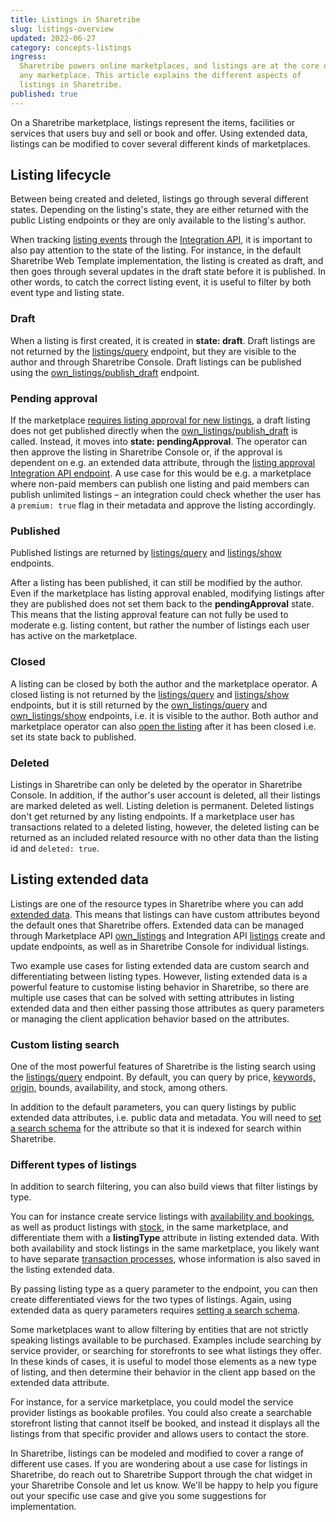 ```yaml
---
title: Listings in Sharetribe
slug: listings-overview
updated: 2022-06-27
category: concepts-listings
ingress:
  Sharetribe powers online marketplaces, and listings are at the core of
  any marketplace. This article explains the different aspects of
  listings in Sharetribe.
published: true
---
```


On a Sharetribe marketplace, listings represent the items, facilities or
services that users buy and sell or book and offer. Using extended data,
listings can be modified to cover several different kinds of
marketplaces.

## Listing lifecycle

Between being created and deleted, listings go through several different
states. Depending on the listing's state, they are either returned with
the public Listing endpoints or they are only available to the listing's
author.

When tracking
[listing events](/references/events/#supported-event-types) through the
[Integration API](https://www.sharetribe.com/api-reference/integration.html),
it is important to also pay attention to the state of the listing. For
instance, in the default Sharetribe Web Template implementation, the
listing is created as draft, and then goes through several updates in
the draft state before it is published. In other words, to catch the
correct listing event, it is useful to filter by both event type and
listing state.

### Draft

When a listing is first created, it is created in **state: draft**.
Draft listings are not returned by the
[listings/query](https://www.sharetribe.com/api-reference/marketplace.html#query-listings)
endpoint, but they are visible to the author and through Sharetribe
Console. Draft listings can be published using the
[own_listings/publish_draft](https://www.sharetribe.com/api-reference/marketplace.html#publish-draft-listing)
endpoint.

### Pending approval

If the marketplace
[requires listing approval for new listings](/concepts/requiring-approval/),
a draft listing does not get published directly when the
[own_listings/publish_draft](https://www.sharetribe.com/api-reference/marketplace.html#publish-draft-listing)
is called. Instead, it moves into **state: pendingApproval**. The
operator can then approve the listing in Sharetribe Console or, if the
approval is dependent on e.g. an extended data attribute, through the
[listing approval Integration API endpoint](https://www.sharetribe.com/api-reference/integration.html#approve-listing).
A use case for this would be e.g. a marketplace where non-paid members
can publish one listing and paid members can publish unlimited listings
– an integration could check whether the user has a `premium: true` flag
in their metadata and approve the listing accordingly.

### Published

Published listings are returned by
[listings/query](https://www.sharetribe.com/api-reference/marketplace.html#query-listings)
and
[listings/show](https://www.sharetribe.com/api-reference/marketplace.html#show-listing)
endpoints.

After a listing has been published, it can still be modified by the
author. Even if the marketplace has listing approval enabled, modifying
listings after they are published does not set them back to the
**pendingApproval** state. This means that the listing approval feature
can not fully be used to moderate e.g. listing content, but rather the
number of listings each user has active on the marketplace.

### Closed

A listing can be closed by both the author and the marketplace operator.
A closed listing is not returned by the
[listings/query](https://www.sharetribe.com/api-reference/marketplace.html#query-listings)
and
[listings/show](https://www.sharetribe.com/api-reference/marketplace.html#show-listing)
endpoints, but it is still returned by the
[own_listings/query](https://www.sharetribe.com/api-reference/marketplace.html#query-own-listings)
and
[own_listings/show](https://www.sharetribe.com/api-reference/marketplace.html#show-own-listing)
endpoints, i.e. it is visible to the author. Both author and marketplace
operator can also
[open the listing](https://www.sharetribe.com/api-reference/marketplace.html#open-listing)
after it has been closed i.e. set its state back to published.

### Deleted

Listings in Sharetribe can only be deleted by the operator in Sharetribe
Console. In addition, if the author's user account is deleted, all their
listings are marked deleted as well. Listing deletion is permanent.
Deleted listings don't get returned by any listing endpoints. If a
marketplace user has transactions related to a deleted listing, however,
the deleted listing can be returned as an included related resource with
no other data than the listing id and `deleted: true`.

## Listing extended data

Listings are one of the resource types in Sharetribe where you can add
[extended data](/references/extended-data/). This means that listings
can have custom attributes beyond the default ones that Sharetribe
offers. Extended data can be managed through Marketplace API
[own_listings](https://www.sharetribe.com/api-reference/marketplace.html#own-listings)
and Integration API
[listings](https://www.sharetribe.com/api-reference/integration.html#listings)
create and update endpoints, as well as in Sharetribe Console for
individual listings.

Two example use cases for listing extended data are custom search and
differentiating between listing types. However, listing extended data is
a powerful feature to customise listing behavior in Sharetribe, so there
are multiple use cases that can be solved with setting attributes in
listing extended data and then either passing those attributes as query
parameters or managing the client application behavior based on the
attributes.

### Custom listing search

One of the most powerful features of Sharetribe is the listing search
using the
[listings/query](https://www.sharetribe.com/api-reference/marketplace.html#query-listings)
endpoint. By default, you can query by price,
[keywords, origin,](/concepts/how-the-listing-search-works/) bounds,
availability, and stock, among others.

In addition to the default parameters, you can query listings by public
extended data attributes, i.e. public data and metadata. You will need
to
[set a search schema](/how-to/manage-search-schemas-with-sharetribe-cli/)
for the attribute so that it is indexed for search within Sharetribe.

### Different types of listings

In addition to search filtering, you can also build views that filter
listings by type.

You can for instance create service listings with
[availability and bookings](/references/availability/), as well as
product listings with [stock](/references/stock/), in the same
marketplace, and differentiate them with a **listingType** attribute in
listing extended data. With both availability and stock listings in the
same marketplace, you likely want to have separate
[transaction processes](/concepts/transaction-process/), whose
information is also saved in the listing extended data.

By passing listing type as a query parameter to the endpoint, you can
then create differentiated views for the two types of listings. Again,
using extended data as query parameters requires
[setting a search schema](/how-to/manage-search-schemas-with-sharetribe-cli/).

Some marketplaces want to allow filtering by entities that are not
strictly speaking listings available to be purchased. Examples include
searching by service provider, or searching for storefronts to see what
listings they offer. In these kinds of cases, it is useful to model
those elements as a new type of listing, and then determine their
behavior in the client app based on the extended data attribute.

For instance, for a service marketplace, you could model the service
provider listings as bookable profiles. You could also create a
searchable storefront listing that cannot itself be booked, and instead
it displays all the listings from that specific provider and allows
users to contact the store.

In Sharetribe, listings can be modeled and modified to cover a range of
different use cases. If you are wondering about a use case for listings
in Sharetribe, do reach out to Sharetribe Support through the chat
widget in your Sharetribe Console and let us know. We'll be happy to
help you figure out your specific use case and give you some suggestions
for implementation.
